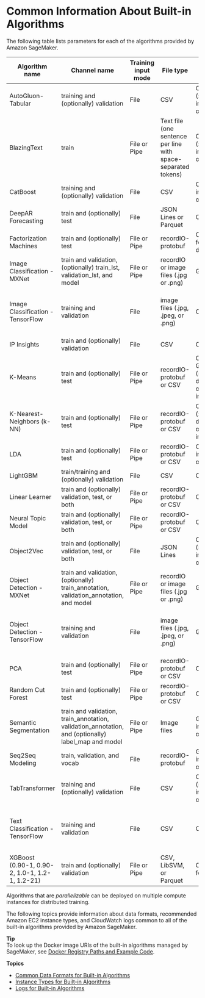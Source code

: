 # Common Information About Built\-in Algorithms<a name="common-info-all-im-models"></a>

The following table lists parameters for each of the algorithms provided by Amazon SageMaker\.


| Algorithm name | Channel name | Training input mode | File type | Instance class | Parallelizable | 
| --- | --- | --- | --- | --- | --- | 
| AutoGluon\-Tabular | training and \(optionally\) validation | File | CSV | CPU or GPU \(single instance only\) | No | 
| BlazingText | train | File or Pipe | Text file \(one sentence per line with space\-separated tokens\)  | CPU or GPU \(single instance only\)  | No | 
| CatBoost | training and \(optionally\) validation | File | CSV | CPU \(single instance only\) | No | 
| DeepAR Forecasting | train and \(optionally\) test | File | JSON Lines or Parquet | CPU or GPU | Yes | 
| Factorization Machines | train and \(optionally\) test | File or Pipe | recordIO\-protobuf | CPU \(GPU for dense data\) | Yes | 
| Image Classification \- MXNet | train and validation, \(optionally\) train\_lst, validation\_lst, and model | File or Pipe | recordIO or image files \(\.jpg or \.png\)  | GPU | Yes | 
| Image Classification \- TensorFlow | training and validation | File | image files \(\.jpg, \.jpeg, or \.png\)  | CPU or GPU | Yes \(only across multiple GPUs on a single instance\) | 
| IP Insights | train and \(optionally\) validation | File | CSV | CPU or GPU | Yes | 
| K\-Means | train and \(optionally\) test | File or Pipe | recordIO\-protobuf or CSV | CPU or GPUCommon \(single GPU device on one or more instances\) | No | 
| K\-Nearest\-Neighbors \(k\-NN\) | train and \(optionally\) test | File or Pipe | recordIO\-protobuf or CSV | CPU or GPU \(single GPU device on one or more instances\) | Yes | 
| LDA | train and \(optionally\) test | File or Pipe | recordIO\-protobuf or CSV | CPU \(single instance only\) | No | 
| LightGBM | train/training and \(optionally\) validation | File | CSV | CPU | Yes | 
| Linear Learner | train and \(optionally\) validation, test, or both | File or Pipe | recordIO\-protobuf or CSV | CPU or GPU | Yes | 
| Neural Topic Model | train and \(optionally\) validation, test, or both | File or Pipe | recordIO\-protobuf or CSV | CPU or GPU | Yes | 
| Object2Vec | train and \(optionally\) validation, test, or both | File | JSON Lines  | CPU or GPU \(single instance only\) | No | 
| Object Detection \- MXNet | train and validation, \(optionally\) train\_annotation, validation\_annotation, and model | File or Pipe | recordIO or image files \(\.jpg or \.png\)  | GPU | Yes | 
| Object Detection \- TensorFlow | training and validation | File | image files \(\.jpg, \.jpeg, or \.png\)  | GPU | Yes \(only across multiple GPUs on a single instance\) | 
| PCA | train and \(optionally\) test | File or Pipe | recordIO\-protobuf or CSV | CPU or GPU | Yes | 
| Random Cut Forest | train and \(optionally\) test | File or Pipe | recordIO\-protobuf or CSV | CPU | Yes | 
| Semantic Segmentation | train and validation, train\_annotation, validation\_annotation, and \(optionally\) label\_map and model | File or Pipe | Image files | GPU \(single instance only\) | No | 
| Seq2Seq Modeling | train, validation, and vocab | File | recordIO\-protobuf | GPU \(single instance only\) | No | 
| TabTransformer | training and \(optionally\) validation | File | CSV | CPU or GPU \(single instance only\) | No | 
| Text Classification \- TensorFlow | training and validation | File | CSV | CPU or GPU | Yes \(only across multiple GPUs on a single instance\) | 
| XGBoost \(0\.90\-1, 0\.90\-2, 1\.0\-1, 1\.2\-1, 1\.2\-21\) | train and \(optionally\) validation | File or Pipe | CSV, LibSVM, or Parquet | CPU \(or GPU for 1\.2\-1\) | Yes | 

Algorithms that are *parallelizable* can be deployed on multiple compute instances for distributed training\.

The following topics provide information about data formats, recommended Amazon EC2 instance types, and CloudWatch logs common to all of the built\-in algorithms provided by Amazon SageMaker\.

**Tip**  
To look up the Docker image URIs of the built\-in algorithms managed by SageMaker, see [Docker Registry Paths and Example Code](sagemaker-algo-docker-registry-paths.md)\. 

**Topics**
+ [Common Data Formats for Built\-in Algorithms](sagemaker-algo-common-data-formats.md)
+ [Instance Types for Built\-in Algorithms](cmn-info-instance-types.md)
+ [Logs for Built\-in Algorithms](common-info-all-sagemaker-models-logs.md)